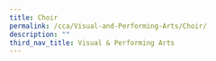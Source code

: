 ```yaml
---
title: Choir
permalink: /cca/Visual-and-Performing-Arts/Choir/
description: ""
third_nav_title: Visual & Performing Arts
---
```

